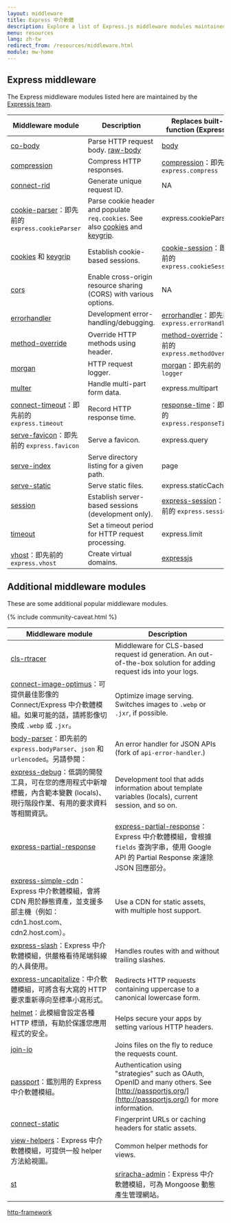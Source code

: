 ```yaml
---
layout: middleware
title: Express 中介軟體
description: Explore a list of Express.js middleware modules maintained by the Express team and the community, including built-in middleware and popular third-party modules.
menu: resources
lang: zh-tw
redirect_from: /resources/middleware.html
module: mw-home
---
```


## Express middleware

The Express middleware modules listed here are maintained by the
[Expressjs team](https://github.com/orgs/expressjs/people).

| Middleware module                                                                       | Description                                                                                                                                                                       | Replaces built-in function (Express 3)                                     |
| --------------------------------------------------------------------------------------- | --------------------------------------------------------------------------------------------------------------------------------------------------------------------------------- | --------------------------------------------------------------------------------------------- |
| [co-body](https://github.com/visionmedia/co-body)                                       | Parse HTTP request body. [raw-body](https://github.com/stream-utils/raw-body)                                                                                     | [body](https://github.com/raynos/body)                                                        |
| [compression](/resources/middleware/compression.html)                                   | Compress HTTP responses.                                                                                                                                          | [compression](https://github.com/expressjs/compression)：即先前的 `express.compress`               |
| [connect-rid](/resources/middleware/connect-rid.html)                                   | Generate unique request ID.                                                                                                                                       | NA                                                                                            |
| [cookie-parser](https://github.com/expressjs/cookie-parser)：即先前的 `express.cookieParser` | Parse cookie header and populate `req.cookies`. See also [cookies](https://github.com/jed/cookies) and [keygrip](https://github.com/jed/keygrip). | express.cookieParser                                                          |
| [cookies](https://github.com/jed/cookies) 和 [keygrip](https://github.com/jed/keygrip)   | Establish cookie-based sessions.                                                                                                                                  | [cookie-session](https://github.com/expressjs/cookie-session)：即先前的 `express.cookieSession`    |
| [cors](/resources/middleware/cors.html)                                                 | Enable cross-origin resource sharing (CORS) with various options.                                                                              | NA                                                                                            |
| [errorhandler](/resources/middleware/errorhandler.html)                                 | Development error-handling/debugging.                                                                                                                             | [errorhandler](https://github.com/expressjs/errorhandler)：即先前的 `express.errorHandler`         |
| [method-override](/resources/middleware/method-override.html)                           | Override HTTP methods using header.                                                                                                                               | [method-override](https://github.com/expressjs/method-override)：即先前的 `express.methodOverride` |
| [morgan](/resources/middleware/morgan.html)                                             | HTTP request logger.                                                                                                                                              | [morgan](https://github.com/expressjs/morgan)：即先前的 `logger`                                   |
| [multer](https://github.com/expressjs/multer)                                           | Handle multi-part form data.                                                                                                                                      | express.multipart                                                             |
| [connect-timeout](https://github.com/expressjs/timeout)：即先前的 `express.timeout`          | Record HTTP response time.                                                                                                                                        | [response-time](https://github.com/expressjs/response-time)：即先前的 `express.responseTime`       |
| [serve-favicon](https://github.com/expressjs/serve-favicon)：即先前的 `express.favicon`      | Serve a favicon.                                                                                                                                                  | express.query                                                                 |
| [serve-index](/resources/middleware/serve-index.html)                                   | Serve directory listing for a given path.                                                                                                                         | page                                                                                          |
| [serve-static](/resources/middleware/serve-static.html)                                 | Serve static files.                                                                                                                                               | express.staticCache                                                           |
| [session](/resources/middleware/session.html)                                           | Establish server-based sessions (development only).                                                                                            | [express-session](https://github.com/expressjs/session)：即先前的 `express.session`                |
| [timeout](/resources/middleware/timeout.html)                                           | Set a timeout period for HTTP request processing.                                                                                                                 | express.limit                                                                 |
| [vhost](https://github.com/expressjs/vhost)：即先前的 `express.vhost`                        | Create virtual domains.                                                                                                                                           | [expressjs](https://github.com/expressjs)                                                     |

## Additional middleware modules

These are some additional popular middleware modules.

{% include community-caveat.html %}

| Middleware&nbsp;module                                                                                                                                                                    | Description                                                                                                                                                                                                          |
| ------------------------------------------------------------------------------------------------------------------------------------------------------------------------------------------------------------- | -------------------------------------------------------------------------------------------------------------------------------------------------------------------------------------------------------------------- |
| [cls-rtracer](https://github.com/puzpuzpuz/cls-rtracer)                                                                                                                                                       | Middleware for CLS-based request id generation. An out-of-the-box solution for adding request ids into your logs.                                                                    |
| [connect-image-optimus](https://github.com/msemenistyi/connect-image-optimus)：可提供最佳影像的 Connect/Express 中介軟體模組。如果可能的話，請將影像切換成 `.webp` 或 `.jxr`。                                                                | Optimize image serving. Switches images to `.webp` or `.jxr`, if possible.                                                                                                           |
| [body-parser](https://github.com/expressjs/body-parser)：即先前的 `express.bodyParser`、`json` 和 `urlencoded`。另請參閱：                                                                                                 | An error handler for JSON APIs (fork of `api-error-handler`.)                                                                                                                     |
| [express-debug](https://github.com/devoidfury/express-debug)：低調的開發工具，可在您的應用程式中新增標籤，內含範本變數 (locals)、現行階段作業、有用的要求資料等相關資訊。                                                                    | Development tool that adds information about template variables (locals), current session, and so on.                                                                             |
| [express-partial-response](https://github.com/nemtsov/express-partial-response)                                                                                                                               | [express-partial-response](https://github.com/nemtsov/express-partial-response)：Express 中介軟體模組，會根據 `fields` 查詢字串，使用 Google API 的 Partial Response 來濾除 JSON 回應部分。                                                     |
| [express-simple-cdn](https://github.com/jamiesteven/express-simple-cdn)：Express 中介軟體模組，會將 CDN 用於靜態資產，並支援多部主機（例如：cdn1.host.com、cdn2.host.com）。 | Use a CDN for static assets, with multiple host support.                                                                                                                                             |
| [express-slash](https://github.com/ericf/express-slash)：Express 中介軟體模組，供嚴格看待尾端斜線的人員使用。                                                                                                                        | Handles routes with and without trailing slashes.                                                                                                                                                    |
| [express-uncapitalize](https://github.com/jamiesteven/express-uncapitalize)：中介軟體模組，可將含有大寫的 HTTP 要求重新導向至標準小寫形式。                                                                                                | Redirects HTTP requests containing uppercase to a canonical lowercase form.                                                                                                                          |
| [helmet](https://github.com/helmetjs/helmet)：此模組會設定各種 HTTP 標頭，有助於保護您應用程式的安全。                                                                                                                                  | Helps secure your apps by setting various HTTP headers.                                                                                                                                              |
| [join-io](https://github.com/coderaiser/join-io)                                                                                                                                                              | Joins files on the fly to reduce the requests count.                                                                                                                                                 |
| [passport](https://github.com/jaredhanson/passport)：鑑別用的 Express 中介軟體模組。                                                                                                                                      | Authentication using "strategies" such as OAuth, OpenID and many others.  See [http://passportjs.org/](http://passportjs.org/) for more information. |
| [connect-static](https://github.com/andrewrk/connect-static)                                                                                                                                                  | Fingerprint URLs or caching headers for static assets.                                                                                                                                               |
| [view-helpers](https://github.com/madhums/node-view-helpers)：Express 中介軟體模組，可提供一般 helper 方法給視圖。                                                                                                               | Common helper methods for views.                                                                                                                                                                     |
| [st](https://github.com/isaacs/st)                                                                                                                                                                            | [sriracha-admin](https://github.com/hdngr/siracha)：Express 中介軟體模組，可為 Mongoose 動態產生管理網站。                                                                                                                              |

[http-framework](https://github.com/Raynos/http-framework/wiki/Modules)
